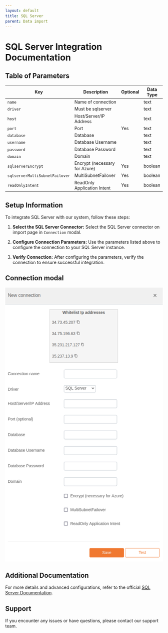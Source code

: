 ```yaml
---
layout: default
title: SQL Server
parent: Data import
---
```


# SQL Server Integration Documentation

## Table of Parameters

| Key                            | Description                   | Optional | Data Type |
|--------------------------------|-------------------------------|----------|-----------|
| `name`                         | Name of connection            |          | text      |
| `driver`                       | Must be sqlserver             |          | text      |
| `host`                         | Host/Server/IP Address        |          | text      |
| `port`                         | Port                          | Yes      | text      |
| `database`                     | Database                      |          | text      |
| `username`                     | Database Username             |          | text      |
| `password`                     | Database Password             |          | text      |
| `domain`                       | Domain                        |          | text      |
| `sqlserverEncrypt`             | Encrypt (necessary for Azure) | Yes      | boolean   |
| `sqlserverMultiSubnetFailover` | MultiSubnetFailover           | Yes      | boolean   |
| `readOnlyIntent`               | ReadOnly Application Intent   | Yes      | boolean   |

## Setup Information

To integrate SQL Server with our system, follow these steps:

1. **Select the SQL Server Connector:** Select the SQL Server connector on import page
   in `Connection` modal.

2. **Configure Connection Parameters:** Use the parameters listed above to configure the connection
   to your SQL Server instance.

3. **Verify Connection:** After configuring the parameters, verify the connection to ensure
   successful integration.

## Connection modal

![SQL Server Integration](../../../images/integration/sql-server-integration.png)

## Additional Documentation

For more details and advanced configurations, refer to the
official [SQL Server Documentation](https://learn.microsoft.com/en-us/sql/?view=sql-server-ver16).

## Support

If you encounter any issues or have questions, please contact our support team.
